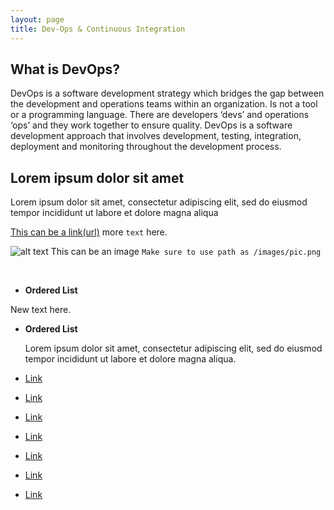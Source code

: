 ```yaml
---
layout: page
title: Dev-Ops & Continuous Integration
---
```

## What is DevOps? 


DevOps is a software development strategy which bridges the gap between the development and operations teams within an organization. Is not a tool or a programming language. There are developers ‘devs’ and operations ‘ops’ and they work  together to ensure quality. DevOps is a software development approach that involves development, testing, integration, deployment and monitoring throughout the development process.

## Lorem ipsum dolor sit amet
Lorem ipsum dolor sit amet, consectetur adipiscing elit, sed do eiusmod tempor incididunt ut labore et dolore magna aliqua


[This can be a link(url)](#) more  `text` here.

![alt text](image.png) This can be an image `Make sure to use path as /images/pic.png` 

<br />

* **Ordered List** 
    
New text here. 
* **Ordered List**

  Lorem ipsum dolor sit amet, consectetur adipiscing elit, sed do eiusmod tempor incididunt ut labore et dolore magna aliqua.





* [Link](#)
* [Link](#)
* [Link](#)
* [Link](#)
* [Link](#)
* [Link](#)
* [Link](#)


